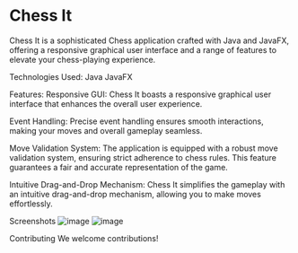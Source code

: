 # Chess It
Chess It is a sophisticated Chess application crafted with Java and JavaFX, offering a responsive graphical user interface and a range of features to elevate your chess-playing experience.

Technologies Used:
Java
JavaFX

Features:
Responsive GUI: Chess It boasts a responsive graphical user interface that enhances the overall user experience.

Event Handling: Precise event handling ensures smooth interactions, making your moves and overall gameplay seamless.

Move Validation System: The application is equipped with a robust move validation system, ensuring strict adherence to chess rules. This feature guarantees a fair and accurate representation of the game.

Intuitive Drag-and-Drop Mechanism: Chess It simplifies the gameplay with an intuitive drag-and-drop mechanism, allowing you to make moves effortlessly.

Screenshots
![image](https://github.com/MeerModii/ChessIt/assets/116285279/136e8cad-cce6-481d-9f51-b138ee1615d8)
![image](https://github.com/MeerModii/ChessIt/assets/116285279/d5af553e-6ef5-43d9-8e2b-91e38032da15)

Contributing
We welcome contributions!

